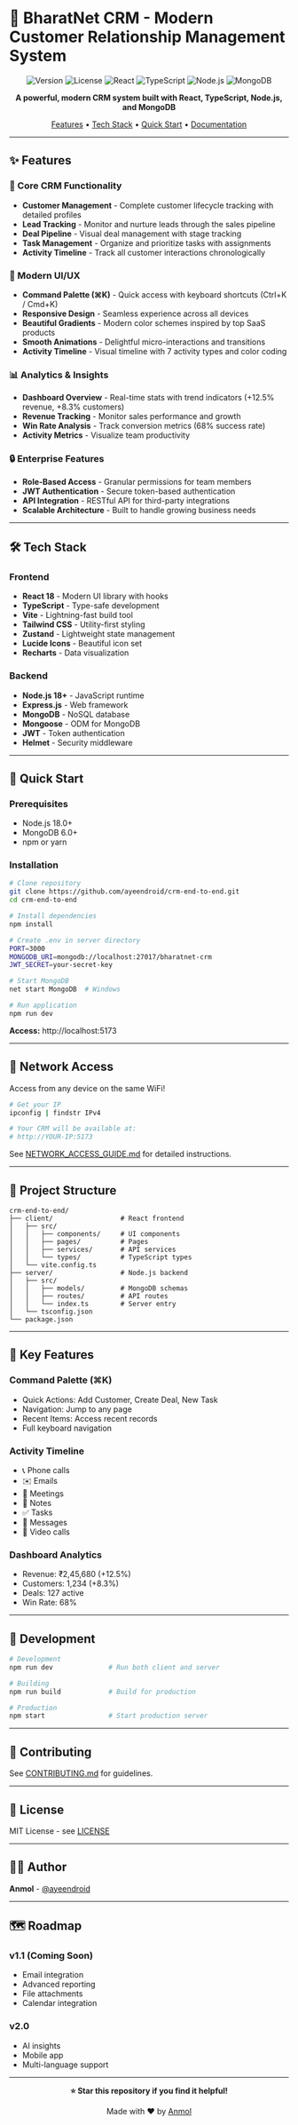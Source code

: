 # 🚀 BharatNet CRM - Modern Customer Relationship Management System

<div align="center">

![Version](https://img.shields.io/badge/version-1.0.0-blue.svg)
![License](https://img.shields.io/badge/license-MIT-green.svg)
![React](https://img.shields.io/badge/React-18-61dafb.svg)
![TypeScript](https://img.shields.io/badge/TypeScript-5.0-3178c6.svg)
![Node.js](https://img.shields.io/badge/Node.js-18+-339933.svg)
![MongoDB](https://img.shields.io/badge/MongoDB-6.0-47A248.svg)

**A powerful, modern CRM system built with React, TypeScript, Node.js, and MongoDB**

[Features](#-features) • [Tech Stack](#-tech-stack) • [Quick Start](#-quick-start) • [Documentation](#-documentation)

</div>

---

## ✨ Features

### 🎯 Core CRM Functionality

- **Customer Management** - Complete customer lifecycle tracking with detailed profiles
- **Lead Tracking** - Monitor and nurture leads through the sales pipeline
- **Deal Pipeline** - Visual deal management with stage tracking
- **Task Management** - Organize and prioritize tasks with assignments
- **Activity Timeline** - Track all customer interactions chronologically

### 🎨 Modern UI/UX

- **Command Palette (⌘K)** - Quick access with keyboard shortcuts (Ctrl+K / Cmd+K)
- **Responsive Design** - Seamless experience across all devices
- **Beautiful Gradients** - Modern color schemes inspired by top SaaS products
- **Smooth Animations** - Delightful micro-interactions and transitions
- **Activity Timeline** - Visual timeline with 7 activity types and color coding

### 📊 Analytics & Insights

- **Dashboard Overview** - Real-time stats with trend indicators (+12.5% revenue, +8.3% customers)
- **Revenue Tracking** - Monitor sales performance and growth
- **Win Rate Analysis** - Track conversion metrics (68% success rate)
- **Activity Metrics** - Visualize team productivity

### 🔒 Enterprise Features

- **Role-Based Access** - Granular permissions for team members
- **JWT Authentication** - Secure token-based authentication
- **API Integration** - RESTful API for third-party integrations
- **Scalable Architecture** - Built to handle growing business needs

---

## 🛠 Tech Stack

### Frontend

- **React 18** - Modern UI library with hooks
- **TypeScript** - Type-safe development
- **Vite** - Lightning-fast build tool
- **Tailwind CSS** - Utility-first styling
- **Zustand** - Lightweight state management
- **Lucide Icons** - Beautiful icon set
- **Recharts** - Data visualization

### Backend

- **Node.js 18+** - JavaScript runtime
- **Express.js** - Web framework
- **MongoDB** - NoSQL database
- **Mongoose** - ODM for MongoDB
- **JWT** - Token authentication
- **Helmet** - Security middleware

---

## 🚀 Quick Start

### Prerequisites

- Node.js 18.0+
- MongoDB 6.0+
- npm or yarn

### Installation

```bash
# Clone repository
git clone https://github.com/ayeendroid/crm-end-to-end.git
cd crm-end-to-end

# Install dependencies
npm install

# Create .env in server directory
PORT=3000
MONGODB_URI=mongodb://localhost:27017/bharatnet-crm
JWT_SECRET=your-secret-key

# Start MongoDB
net start MongoDB  # Windows

# Run application
npm run dev
```

**Access:** http://localhost:5173

---

## 📱 Network Access

Access from any device on the same WiFi!

```bash
# Get your IP
ipconfig | findstr IPv4

# Your CRM will be available at:
# http://YOUR-IP:5173
```

See [NETWORK_ACCESS_GUIDE.md](./NETWORK_ACCESS_GUIDE.md) for detailed instructions.

---

## 📁 Project Structure

```
crm-end-to-end/
├── client/                 # React frontend
│   ├── src/
│   │   ├── components/     # UI components
│   │   ├── pages/          # Pages
│   │   ├── services/       # API services
│   │   └── types/          # TypeScript types
│   └── vite.config.ts
├── server/                 # Node.js backend
│   ├── src/
│   │   ├── models/         # MongoDB schemas
│   │   ├── routes/         # API routes
│   │   └── index.ts        # Server entry
│   └── tsconfig.json
└── package.json
```

---

## 🎯 Key Features

### Command Palette (⌘K)

- Quick Actions: Add Customer, Create Deal, New Task
- Navigation: Jump to any page
- Recent Items: Access recent records
- Full keyboard navigation

### Activity Timeline

- 📞 Phone calls
- ✉️ Emails
- 📅 Meetings
- 📝 Notes
- ✅ Tasks
- 💬 Messages
- 🎥 Video calls

### Dashboard Analytics

- Revenue: ₹2,45,680 (+12.5%)
- Customers: 1,234 (+8.3%)
- Deals: 127 active
- Win Rate: 68%

---

## 🔧 Development

```bash
# Development
npm run dev              # Run both client and server

# Building
npm run build            # Build for production

# Production
npm start                # Start production server
```

---

## 🤝 Contributing

See [CONTRIBUTING.md](./CONTRIBUTING.md) for guidelines.

---

## 📝 License

MIT License - see [LICENSE](./LICENSE)

---

## 👨‍💻 Author

**Anmol** - [@ayeendroid](https://github.com/ayeendroid)

---

## 🗺 Roadmap

### v1.1 (Coming Soon)

- Email integration
- Advanced reporting
- File attachments
- Calendar integration

### v2.0

- AI insights
- Mobile app
- Multi-language support

---

<div align="center">

**⭐ Star this repository if you find it helpful!**

Made with ❤️ by [Anmol](https://github.com/ayeendroid)

</div>
